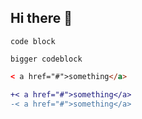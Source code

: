 ## Hi there 👋
` code block ` 

```
bigger codeblock
```
```html
< a href="#">something</a>
```

```diff
+< a href="#">something</a>
-< a href="#">something</a>
```
<!--
**MLSMason6/mlsmason6** is a ✨ _special_ ✨ repository because its `README.md` (this file) appears on your GitHub profile.

Here are some ideas to get you started:

- 🔭 I’m currently working on ...
- 🌱 I’m currently learning ...
- 👯 I’m looking to collaborate on ...
- 🤔 I’m looking for help with ...
- 💬 Ask me about ...
- 📫 How to reach me: ...
- 😄 Pronouns: ...
- ⚡ Fun fact: ...
-->
